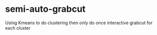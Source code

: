 # semi-auto-grabcut
Using Kmeans to do clustering then only do once interactive grabcut for each cluster
